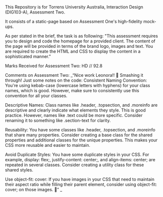 This Repository is for Torrens University Australia, Interaction Design (DIG103-A), Assessment Two. 

It consists of a static-page based on Assessment One's high-fidelity mock-ups. 

As per stated in the brief, the task is as following:
"This assessment requires you to design and code the homepage for a provided client. The content of the page will be provided in terms of the brand logo, images and text. You are required to create the HTML and CSS to display the content in a sophisticated manner."

Marks Received for Assessment Two:
HD // 92.8

Comments on Assessment Two:
_“Nice work Leonora!! 👏 Smashing it through! Just some notes on the code: Consistent Naming Convention: You're using kebab-case (lowercase letters with hyphens) for your class names, which is good. However, make sure to consistently use this convention for all your classes.  

Descriptive Names: Class names like .header, .topsection, and .moreinfo are descriptive and clearly indicate what elements they style. This is good practice. However, names like .text could be more specific. Consider renaming it to something like .section-text for clarity. 

Reusability: You have some classes like .header, .topsection, and .moreinfo that share many properties. Consider creating a base class for the shared properties and additional classes for the unique properties. This makes your CSS more reusable and easier to maintain.  

Avoid Duplicate Styles: You have some duplicate styles in your CSS. For example, display: flex;, justify-content: center;, and align-items: center; are repeated in several classes. Consider creating a utility class for these shared styles. 

Use object-fit: cover: If you have images in your CSS that need to maintain their aspect ratio while filling their parent element, consider using object-fit: cover; on those images. 👏” _
